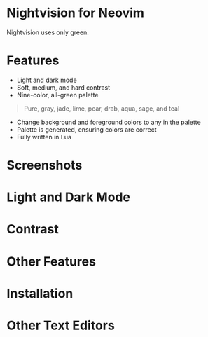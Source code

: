# Nightvision for Neovim

Nightvision uses only green.

# Features

* Light and dark mode
* Soft, medium, and hard contrast
* Nine-color, all-green palette
> Pure, gray, jade, lime, pear, drab, aqua, sage, and teal
* Change background and foreground colors to any in the palette
* Palette is generated, ensuring colors are correct
* Fully written in Lua

# Screenshots

# Light and Dark Mode

# Contrast

# Other Features

# Installation

# Other Text Editors

